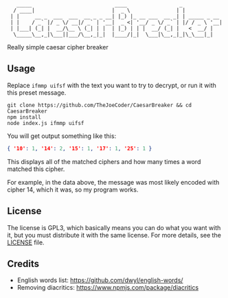 ```
   _____                           ____                 _             
  / ____|                         |  _ \               | |            
 | |     __ _  ___  ___  __ _ _ __| |_) |_ __ ___  __ _| | _____ _ __ 
 | |    / _` |/ _ \/ __|/ _` | '__|  _ <| '__/ _ \/ _` | |/ / _ \ '__|
 | |___| (_| |  __/\__ \ (_| | |  | |_) | | |  __/ (_| |   <  __/ |   
  \_____\__,_|\___||___/\__,_|_|  |____/|_|  \___|\__,_|_|\_\___|_|   
```

Really simple caesar cipher breaker

## Usage
Replace `ifmmp uifsf` with the text you want to try to decrypt, or run it with this preset message.
```
git clone https://github.com/TheJoeCoder/CaesarBreaker && cd CaesarBreaker
npm install
node index.js ifmmp uifsf
```
You will get output something like this:
```json
{ '10': 1, '14': 2, '15': 1, '17': 1, '25': 1 }
```
This displays all of the matched ciphers and how many times a word matched this cipher.

For example, in the data above, the message was most likely encoded with cipher 14, which it was, so my program works.

## License
The license is GPL3, which basically means you can do what you want with it, but you must distribute it with the same license.
For more details, see the [LICENSE](https://github.com/TheJoeCoder/CaesarBreaker/blob/master/LICENSE) file.

## Credits
- English words list: https://github.com/dwyl/english-words/
- Removing diacritics: https://www.npmjs.com/package/diacritics
